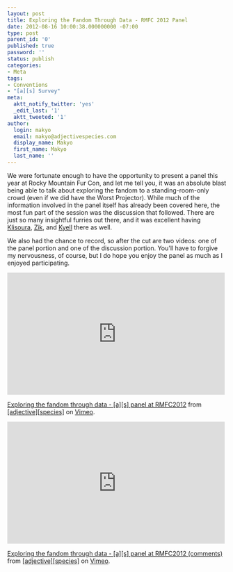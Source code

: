 ```yaml
---
layout: post
title: Exploring the Fandom Through Data - RMFC 2012 Panel
date: 2012-08-16 10:00:38.000000000 -07:00
type: post
parent_id: '0'
published: true
password: ''
status: publish
categories:
- Meta
tags:
- Conventions
- "[a][s] Survey"
meta:
  aktt_notify_twitter: 'yes'
  _edit_last: '1'
  aktt_tweeted: '1'
author:
  login: makyo
  email: makyo@adjectivespecies.com
  display_name: Makyo
  first_name: Makyo
  last_name: ''
---
```

<p>We were fortunate enough to have the opportunity to present a panel this year at Rocky Mountain Fur Con, and let me tell you, it was an absolute blast being able to talk about exploring the fandom to a standing-room-only crowd (even if we did have the Worst Projector).  While much of the information involved in the panel itself has already been covered here, the most fun part of the session was the discussion that followed.  There are just so many insightful furries out there, and it was excellent having <a href="http://www.adjectivespecies.com/author/klisoura/">Klisoura</a>, <a href="http://www.adjectivespecies.com/author/zik/">Zik</a>, and <a href="http://www.adjectivespecies.com/author/kyell/">Kyell</a> there as well.</p>
<p>We also had the chance to record, so after the cut are two videos: one of the panel portion and one of the discussion portion.  You'll have to forgive my nervousness, of course, but I do hope you enjoy the panel as much as I enjoyed participating.</p>
<!--more-->
<p><iframe src="http://player.vimeo.com/video/47591895" width="500" height="281" frameborder="0" webkitallowfullscreen mozallowfullscreen allowfullscreen></iframe>
<p><a href="http://vimeo.com/47591895">Exploring the fandom through data - [a][s] panel at RMFC2012</a> from <a href="http://vimeo.com/user12974032">[adjective][species]</a> on <a href="http://vimeo.com">Vimeo</a>.</p>
<p><iframe src="http://player.vimeo.com/video/47635184" width="500" height="281" frameborder="0" webkitallowfullscreen mozallowfullscreen allowfullscreen></iframe>
<p><a href="http://vimeo.com/47635184">Exploring the fandom through data - [a][s] panel at RMFC2012 (comments)</a> from <a href="http://vimeo.com/user12974032">[adjective][species]</a> on <a href="http://vimeo.com">Vimeo</a>.</p>



